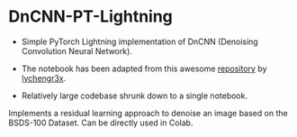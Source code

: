 # DnCNN-PT-Lightning

- Simple PyTorch Lightning implementation of DnCNN (Denoising Convolution Neural Network).

- The notebook has been adapted from this awesome [repository](https://github.com/lychengr3x/Image-Denoising-with-Deep-CNNs) by [lychengr3x](https://github.com/lychengr3x).

- Relatively large codebase shrunk down to a single notebook.


Implements a residual learning approach to denoise an image based on the BSDS-100 Dataset. Can be directly used in Colab.
